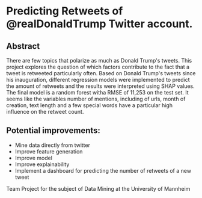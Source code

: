 #  Predicting Retweets of @realDonaldTrump Twitter account.

## Abstract

There are few topics that polarize as much as Donald Trump's tweets. This project explores the question of which factors contribute to the fact that a tweet is retweeted particularly often. Based on Donald Trump's tweets since his inauguration, different regression models were implemented to predict the amount of retweets and the results were interpreted using SHAP values. The final model is a random forest witha RMSE of 11,253 on the test set. It seems like the variables number of mentions, including of urls, month of creation, text length and a few special words have a particular high influence on the retweet count.


## Potential improvements:
* Mine data directly from twitter
* Improve feature generation
* Improve model
* Improve explainability
* Implement a dashboard for predicting the number of retweets of a new tweet

Team Project for the subject of Data Mining at the University of Mannheim
